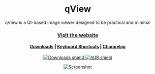 <h1 align=center>qView</h1>

<p align=center>qView is a Qt-based image viewer designed to be practical and minimal</p>

<h3 align=center>
    <a href="https://interversehq.com/qview/">Visit the website</a>
</h3>

<h4 align=center>
    <a href="https://interversehq.com/qview/download">Downloads</a> |
    <a href="https://github.com/jurplel/qView/wiki/Keyboard-Shortcuts">Keyboard Shortcuts</a> |
    <a href="https://interversehq.com/qview/changelog">Changelog</a>
</h4>

<p align=center>
    <a href="https://interversehq.com/qview/download">
        <img alt="Downloads shield" src="https://img.shields.io/github/downloads/jurplel/qview/total.svg?colorB=blue">
    </a>
    <a href="https://aur.archlinux.org/packages/qview/">
        <img alt="AUR shield" src="https://img.shields.io/aur/version/qview.svg">
    </a>
</p>

<p align=center>
    <img alt="Screenshot" src="https://intvhq.com/qview/assets/img/screenshot2.png">
</p>
